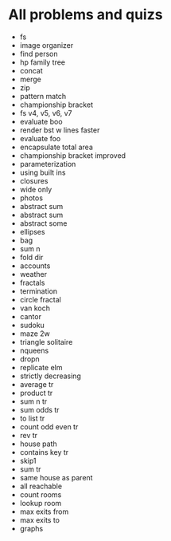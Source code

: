 # All problems and quizs

- fs
- image organizer
- find person
- hp family tree
- concat
- merge
- zip
- pattern match
- championship bracket
- fs v4, v5, v6, v7
- evaluate boo
- render bst w lines faster
- evaluate foo
- encapsulate total area
- championship bracket improved
- parameterization
- using built ins
- closures
- wide only
- photos
- abstract sum
- abstract sum
- abstract some
- ellipses
- bag
- sum n
- fold dir
- accounts
- weather
- fractals
- termination
- circle fractal
- van koch
- cantor
- sudoku
- maze 2w
- triangle solitaire
- nqueens
- dropn
- replicate elm
- strictly decreasing
- average tr
- product tr
- sum n tr
- sum odds tr
- to list tr
- count odd even tr
- rev tr
- house path
- contains key tr
- skip1
- sum tr
- same house as parent
- all reachable
- count rooms
- lookup room
- max exits from
- max exits to
- graphs
